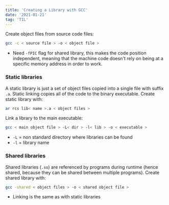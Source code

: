 ```yaml
---
title: 'Creating a Library with GCC'
date: '2021-01-21'
tag: 'TIL'
---
```


Create object files from source code files:

```bash
gcc -c < source file > -o < object file >
```

* Need `-fPIC` flag for shared library, this makes the code position independent, meaning that the machine code doesn't rely on being at a specific memory address in order to work.

### Static libraries
A static library is just a set of object files copied into a single file with suffix `.a`. Static linking copies all of the code to the binary executable.
Create static library with:

```bash
ar rcs lib< name >.a < object files >
```

Link a library to the main executable:

```bash
gcc < main object file > -L< dir > -l< lib > -o < executable >
```

* `-L` = non standard directory where libraries can be found
* `-l` = library name

### Shared libraries
Shared libraries (`.so`) are referenced by programs during runtime (hence shared, because they can be shared between multiple programs).
Create shared library with: 

```bash
gcc -shared < object files > -o < shared object file >
```

* Linking is the same as with static libraries